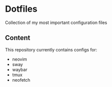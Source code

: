 # Dotfiles
Collection of my most important configuration files
## Content
This repository currently contains configs for:
* neovim
* sway
* waybar
* tmux
* neofetch
